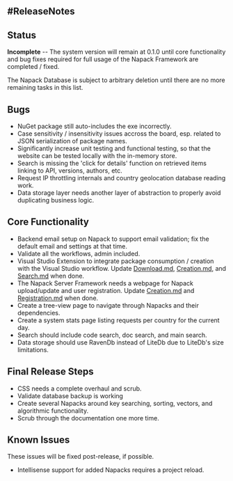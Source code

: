 #ReleaseNotes
-------------

Status
------
**Incomplete** -- The system version will remain at 0.1.0 until core functionality and bug fixes required for full usage of the Napack Framework are completed / fixed.

The Napack Database is subject to arbitrary deletion until there are no more remaining tasks in this list.

Bugs
----
* NuGet package still auto-includes the exe incorrectly.
* Case sensitivity / insensitivity issues accross the board, esp. related to JSON serialization of package names.
* Significantly increase unit testing and functional testing, so that the website can be tested locally with the in-memory store.
* Search is missing the 'click for details' function on retrieved items linking to API, versions, authors, etc.
* Request IP throttling internals and country geolocation database reading work.
* Data storage layer needs another layer of abstraction to properly avoid duplicating business logic.

Core Functionality
------------------
* Backend email setup on Napack to support email validation; fix the default email and settings at that time.
* Validate all the workflows, admin included.
* Visual Studio Extension to integrate package consumption / creation with the Visual Studio workflow. Update [Download.md](./Download.md), [Creation.md](Creation.md), and [Search.md](./Search.md) when done.
* The Napack Server Framework needs a webpage for Napack upload/update and user registration. Update [Creation.md](./Creation.md) and [Registration.md](Registration.md) when done.
* Create a tree-view page to navigate through Napacks and their dependencies.
* Create a system stats page listing requests per country for the current day.
* Search should include code search, doc search, and main search.
* Data storage should use RavenDb instead of LiteDb due to LiteDb's size limitations.

Final Release Steps
-------------------
* CSS needs a complete overhaul and scrub.
* Validate database backup is working
* Create several Napacks around key searching, sorting, vectors, and algorithmic functionality.
* Scrub through the documentation one more time.

Known Issues
------------
These issues will be fixed post-release, if possible.
* Intellisense support for added Napacks requires a project reload.